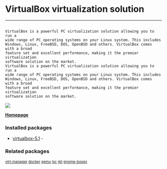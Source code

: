 # VirtualBox virtualization solution

____

```

VirtualBox is a powerful PC virtualization solution allowing you to run a
wide range of PC operating systems on your Linux system. This includes
Windows, Linux, FreeBSD, DOS, OpenBSD and others. VirtualBox comes with a broad
feature set and excellent performance, making it the premier virtualization
software solution on the market.
VirtualBox is a powerful PC virtualization solution allowing you to run a
wide range of PC operating systems on your Linux system. This includes
Windows, Linux, FreeBSD, DOS, OpenBSD and others. VirtualBox comes with a broad
feature set and excellent performance, making it the premier virtualization
software solution on the market.

```

[![](https://screenshots.debian.net/thumbnail/virtualbox/)](https://screenshots.debian.net/screenshot/virtualbox/)


 **[Homepage]()**

### Installed packages

* [virtualbox-5.1](https://packages.debian.org/stretch/virtualbox-5.1) - 

### Related packages

<sub> [virt-manager](https://packages.debian.org/stretch/virt-manager) [docker](https://packages.debian.org/stretch/docker) [qemu](https://packages.debian.org/stretch/qemu) [lxc](https://packages.debian.org/stretch/lxc) [rkt](https://packages.debian.org/stretch/rkt) [gnome-boxes](https://packages.debian.org/stretch/gnome-boxes)  </sub>
